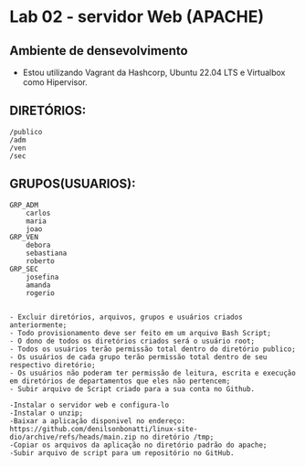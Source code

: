 # Lab 02 - servidor Web (APACHE)

## Ambiente de densevolvimento
   - Estou utilizando Vagrant da Hashcorp, Ubuntu 22.04 LTS e Virtualbox como Hipervisor.

## DIRETÓRIOS:
    /publico
    /adm
    /ven
    /sec

## GRUPOS(USUARIOS):
    GRP_ADM
        carlos
        maria
        joao
    GRP_VEN
        debora
        sebastiana
        roberto
    GRP_SEC
        josefina
        amanda
        rogerio


    - Excluir diretórios, arquivos, grupos e usuários criados anteriormente;
    - Todo provisionamento deve ser feito em um arquivo Bash Script;
    - O dono de todos os diretórios criados será o usuário root;
    - Todos os usuários terão permissão total dentro do diretório publico;
    - Os usuários de cada grupo terão permissão total dentro de seu respectivo diretório;
    - Os usuários não poderam ter permissão de leitura, escrita e execução em diretórios de departamentos que eles não pertencem;
    - Subir arquivo de Script criado para a sua conta no Github.

    -Instalar o servidor web e configura-lo
    -Instalar o unzip;
    -Baixar a aplicação disponivel no endereço: https://github.com/denilsonbonatti/linux-site-dio/archive/refs/heads/main.zip no diretório /tmp;
    -Copiar os arquivos da aplicação no diretório padrão do apache;
    -Subir arquivo de script para um repositório no GitHub.
